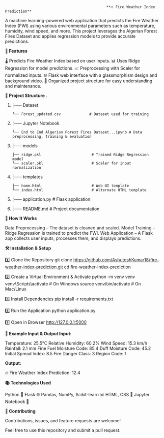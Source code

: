                                                   **🔥 Fire Weather Index Prediction**
A machine learning-powered web application that predicts the Fire Weather Index (FWI) using various environmental parameters such as temperature, humidity, wind speed, and more. This project leverages the Algerian Forest Fires Dataset and applies regression models to provide accurate predictions.

**📌 Features**

🌡 Predicts Fire Weather Index based on user inputs.
📊 Uses Ridge Regression for model predictions.
📈 Preprocessing with Scaler for normalized inputs.
🌐 Flask web interface with a glassmorphism design and background video.
📁 Organized project structure for easy understanding and maintenance.

**📂 Project Structure**
.
1. ├── Dataset

       └── Forest_updated.csv             # Dataset used for training

2. ├── Jupyter Notebook

       └── End to End Algerian Forest Fires Dataset...ipynb # Data preprocessing, training & evaluation

3. ├── models

       ├── ridge.pkl                       # Trained Ridge Regression model
       └── scaler.pkl                      # Scaler for input normalization

4. ├── templates

       ├── home.html                       # Web UI template
       └── index.html                      # Alternate HTML template

5. ├── application.py                      # Flask application


6. ├── README.md                           # Project documentation


**🚀 How It Works**

Data Preprocessing – The dataset is cleaned and scaled.
Model Training – Ridge Regression is trained to predict the FWI.
Web Application – A Flask app collects user inputs, processes them, and displays predictions.

**🛠 Installation & Setup**

1️⃣ Clone the Repository
git clone https://github.com/AshutoshKumar18/fire-weather-index-prediction.git
cd fire-weather-index-prediction

2️⃣ Create a Virtual Environment & Activate
python -m venv venv
venv\Scripts\activate   # On Windows
source venv/bin/activate  # On Mac/Linux

3️⃣ Install Dependencies
pip install -r requirements.txt

4️⃣ Run the Application
python application.py

5️⃣ Open in Browser
http://127.0.0.1:5000

**🧪 Example Input & Output
Input:**

Temperature: 25.5°C
Relative Humidity: 60.2%
Wind Speed: 15.3 km/h
Rainfall: 2.1 mm
Fine Fuel Moisture Code: 85.4
Duff Moisture Code: 45.2
Initial Spread Index: 8.5
Fire Danger Class: 3
Region Code: 1

**Output:**

🔥 Fire Weather Index Prediction: 12.4


**📚 Technologies Used**

Python 🐍
Flask 🌐
Pandas, NumPy, Scikit-learn 📊
HTML, CSS 🎨
Jupyter Notebook 📓

**🤝 Contributing**

Contributions, issues, and feature requests are welcome!

Feel free to use this repository and submit a pull request.
